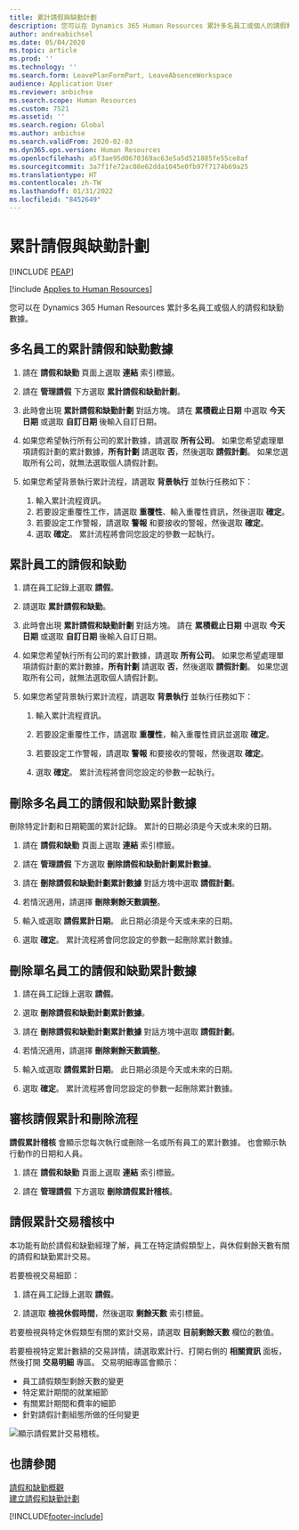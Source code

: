 ```yaml
---
title: 累計請假與缺勤計劃
description: 您可以在 Dynamics 365 Human Resources 累計多名員工或個人的請假和缺勤數據。
author: andreabichsel
ms.date: 05/04/2020
ms.topic: article
ms.prod: ''
ms.technology: ''
ms.search.form: LeavePlanFormPart, LeaveAbsenceWorkspace
audience: Application User
ms.reviewer: anbichse
ms.search.scope: Human Resources
ms.custom: 7521
ms.assetid: ''
ms.search.region: Global
ms.author: anbichse
ms.search.validFrom: 2020-02-03
ms.dyn365.ops.version: Human Resources
ms.openlocfilehash: a5f3ae95d0670369ac63e5a5d521885fe55ce8af
ms.sourcegitcommit: 3a7f1fe72ac08e62dda1045e0fb97f7174b69a25
ms.translationtype: HT
ms.contentlocale: zh-TW
ms.lasthandoff: 01/31/2022
ms.locfileid: "8452649"
---
```

# <a name="accrue-leave-and-absence-plans"></a>累計請假與缺勤計劃


[!INCLUDE [PEAP](../includes/peap-2.md)]

[!include [Applies to Human Resources](../includes/applies-to-hr.md)]

您可以在 Dynamics 365 Human Resources 累計多名員工或個人的請假和缺勤數據。

## <a name="accrue-leave-and-absence-for-multiple-employees"></a>多名員工的累計請假和缺勤數據

1. 請在 **請假和缺勤** 頁面上選取 **連結** 索引標籤。

2. 請在 **管理請假** 下方選取 **累計請假和缺勤計劃**。

3. 此時會出現 **累計請假和缺勤計劃** 對話方塊。 請在 **累積截止日期** 中選取 **今天日期** 或選取 **自訂日期** 後輸入自訂日期。

4. 如果您希望執行所有公司的累計數據，請選取 **所有公司**。 如果您希望處理單項請假計劃的累計數據，**所有計劃** 請選取 **否**，然後選取 **請假計劃**。 如果您選取所有公司，就無法選取個人請假計劃。

5. 如果您希望背景執行累計流程，請選取 **背景執行** 並執行任務如下：

    1. 輸入累計流程資訊。
    2. 若要設定重覆性工作，請選取 **重覆性**、輸入重覆性資訊，然後選取 **確定**。
    3. 若要設定工作警報，請選取 **警報** 和要接收的警報，然後選取 **確定**。
    4. 選取 **確定**。 累計流程將會同您設定的參數一起執行。 

## <a name="accrue-leave-and-absence-for-an-employee"></a>累計員工的請假和缺勤

1. 請在員工記錄上選取 **請假**。

2. 請選取 **累計請假和缺勤**。

3. 此時會出現 **累計請假和缺勤計劃** 對話方塊。 請在 **累積截止日期** 中選取 **今天日期** 或選取 **自訂日期** 後輸入自訂日期。

4. 如果您希望執行所有公司的累計數據，請選取 **所有公司**。 如果您希望處理單項請假計劃的累計數據，**所有計劃** 請選取 **否**，然後選取 **請假計劃**。 如果您選取所有公司，就無法選取個人請假計劃。

5. 如果您希望背景執行累計流程，請選取 **背景執行** 並執行任務如下：

   1. 輸入累計流程資訊。

   2. 若要設定重覆性工作，請選取 **重覆性**，輸入重覆性資訊並選取 **確定**。

   3. 若要設定工作警報，請選取 **警報** 和要接收的警報，然後選取 **確定**。

   4. 選取 **確定**。 累計流程將會同您設定的參數一起執行。

## <a name="delete-leave-and-absence-accruals-for-multiple-employees"></a>刪除多名員工的請假和缺勤累計數據

刪除特定計劃和日期範圍的累計記錄。 累計的日期必須是今天或未來的日期。

1. 請在 **請假和缺勤** 頁面上選取 **連結** 索引標籤。

2. 請在 **管理請假** 下方選取 **刪除請假和缺勤計劃累計數據**。

3. 請在 **刪除請假和缺勤計劃累計數據** 對話方塊中選取 **請假計劃**。

4. 若情況適用，請選擇 **刪除剩餘天數調整**。

5. 輸入或選取 **請假累計日期**。 此日期必須是今天或未來的日期。

6. 選取 **確定**。 累計流程將會同您設定的參數一起刪除累計數據。

## <a name="delete-leave-and-absence-accruals-for-a-single-employee"></a>刪除單名員工的請假和缺勤累計數據

1. 請在員工記錄上選取 **請假**。

2. 選取 **刪除請假和缺勤計劃累計數據**。

3. 請在 **刪除請假和缺勤計劃累計數據** 對話方塊中選取 **請假計劃**。

4. 若情況適用，請選擇 **刪除剩餘天數調整**。

5. 輸入或選取 **請假累計日期**。 此日期必須是今天或未來的日期。

6. 選取 **確定**。 累計流程將會同您設定的參數一起刪除累計數據。

## <a name="review-leave-accrual-and-deletion-processes"></a>審核請假累計和刪除流程

**請假累計稽核** 會顯示您每次執行或刪除一名或所有員工的累計數據。 也會顯示執行動作的日期和人員。

1. 請在 **請假和缺勤** 頁面上選取 **連結** 索引標籤。

2. 請在 **管理請假** 下方選取 **刪除請假累計稽核**。

## <a name="leave-accrual-transaction-auditing"></a>請假累計交易稽核中

本功能有助於請假和缺勤經理了解，員工在特定請假類型上，與休假剩餘天數有關的請假和缺勤累計交易。

若要檢視交易細節：

1. 請在員工記錄上選取 **請假**。

2. 請選取 **檢視休假時間**，然後選取 **剩餘天數** 索引標籤。

若要檢視與特定休假類型有關的累計交易，請選取 **目前剩餘天數** 欄位的數值。

若要檢視特定累計數額的交易詳情，請選取累計行、打開右側的 **相關資訊** 面板，然後打開 **交易明細** 專區。 交易明細專區會顯示：

- 員工請假類型剩餘天數的變更
- 特定累計期間的就業細節
- 有關累計期間和費率的細節
- 針對請假計劃組態所做的任何變更

![顯示請假累計交易稽核。](media/hr-leave-and-absence-accrue-audit.png)

## <a name="see-also"></a>也請參閱

[請假和缺勤概觀](hr-leave-and-absence-overview.md)</br>
[建立請假和缺勤計劃](hr-leave-and-absence-plans.md)



[!INCLUDE[footer-include](../includes/footer-banner.md)]
